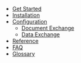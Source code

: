 <!-- docs/_sidebar.md -->

* [Get Started](/#get-started)
* [Installation](installation/ "Installation")
* [Configuration](configuration/ "Configuration")
  * [Document Exchange](/configuration/aqilink/ "SAP certified component (aqilink)")
  * [Data Exchange](/configuration/aqishare/ "Low Code data-exchange component (aqishare)")
* [Reference](reference/)
* [FAQ](faq.md "Frequently Asked Questions")
* [Glossary](_glossary.md)